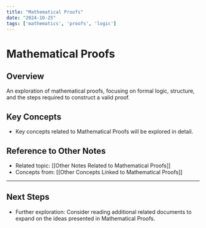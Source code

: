 ```yaml
---
title: "Mathematical Proofs"
date: "2024-10-25"
tags: ['mathematics', 'proofs', 'logic']
---
```


# Mathematical Proofs

## Overview

An exploration of mathematical proofs, focusing on formal logic, structure, and the steps required to construct a valid proof.

## Key Concepts

- Key concepts related to Mathematical Proofs will be explored in detail.
  
## Reference to Other Notes

- Related topic: [[Other Notes Related to Mathematical Proofs]]
- Concepts from: [[Other Concepts Linked to Mathematical Proofs]]
---

## Next Steps

- Further exploration: Consider reading additional related documents to expand on the ideas presented in Mathematical Proofs.
